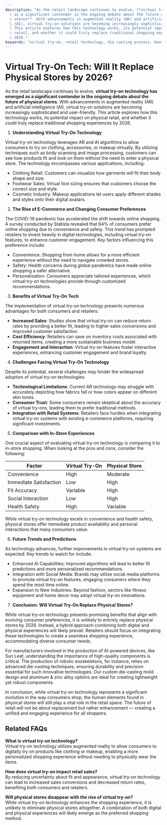 ```yaml
---
description: "As the retail landscape continues to evolve, **virtual try-on technology has emerged\
  \ as a significant contender in the ongoing debate about the future of physical\
  \ stores**. With advancements in augmented reality (AR) and artificial intelligence\
  \ (AI), virtual try-on solutions are becoming increasingly sophisticated and user-friendly.\
  \ This article explores how this technology works, its potential impact on physical\
  \ retail, and whether it could truly replace traditional shopping experiences by\
  \ 2026."
keywords: "virtual try-on, retail technology, die casting process, heat dissipation structure"
---
```

# Virtual Try-On Tech: Will It Replace Physical Stores by 2026?

As the retail landscape continues to evolve, **virtual try-on technology has emerged as a significant contender in the ongoing debate about the future of physical stores**. With advancements in augmented reality (AR) and artificial intelligence (AI), virtual try-on solutions are becoming increasingly sophisticated and user-friendly. This article explores how this technology works, its potential impact on physical retail, and whether it could truly replace traditional shopping experiences by 2026.

1. **Understanding Virtual Try-On Technology**

Virtual try-on technology leverages AR and AI algorithms to allow consumers to try on clothing, accessories, or makeup virtually. By utilizing techniques such as body scanning and image processing, customers can see how products fit and look on them without the need to enter a physical store. The technology encompasses various applications, including:

- Clothing Retail: Customers can visualize how garments will fit their body shape and size.
- Footwear Sales: Virtual foot sizing ensures that customers choose the correct size and style.
- Cosmetic Industry: Makeup applications let users apply different shades and styles onto their digital avatars.

2. **The Rise of E-Commerce and Changing Consumer Preferences**

The COVID-19 pandemic has accelerated the shift towards online shopping. A survey conducted by Statista revealed that 64% of consumers prefer online shopping due to convenience and safety. This trend has prompted retailers to invest heavily in digital technologies, including virtual try-on features, to enhance customer engagement. Key factors influencing this preference include:

- Convenience: Shopping from home allows for a more efficient experience without the need to navigate crowded stores.
- Safety: Health concerns during global pandemics have made online shopping a safer alternative.
- Personalization: Consumers appreciate tailored experiences, which virtual try-on technologies provide through customized recommendations.

3. **Benefits of Virtual Try-On Tech**

The implementation of virtual try-on technology presents numerous advantages for both consumers and retailers:

- **Increased Sales**: Studies show that virtual try-on can reduce return rates by providing a better fit, leading to higher sales conversions and improved customer satisfaction.
- **Cost Efficiency**: Retailers can save on inventory costs associated with returned items, creating a more sustainable business model.
- **Engagement and Interaction**: Virtual try-on features foster interactive experiences, enhancing customer engagement and brand loyalty.

4. **Challenges Facing Virtual Try-On Technology**

Despite its potential, several challenges may hinder the widespread adoption of virtual try-on technologies:

- **Technological Limitations**: Current AR technology may struggle with accurately depicting how fabrics fall or how colors appear on different skin tones.
- **Consumer Trust**: Some consumers remain skeptical about the accuracy of virtual try-ons, leading them to prefer traditional methods.
- **Integration with Retail Systems**: Retailers face hurdles when integrating virtual try-on systems with existing e-commerce platforms, requiring significant investments.

5. **Comparison with In-Store Experiences**

One crucial aspect of evaluating virtual try-on technology is comparing it to in-store shopping. When looking at the pros and cons, consider the following:

| Factor | Virtual Try-On | Physical Store |
|--------|----------------|----------------|
| Convenience | High | Moderate |
| Immediate Satisfaction | Low | High |
| Fit Accuracy | Variable | High |
| Social Interaction | Low | High |
| Health Safety | High | Variable |

While virtual try-on technology excels in convenience and health safety, physical stores offer immediate product availability and personal interactions that many consumers value.

6. **Future Trends and Predictions**

As technology advances, further improvements in virtual try-on systems are expected. Key trends to watch for include:

- Enhanced AI Capabilities: Improved algorithms will lead to better fit predictions and more personalized recommendations.
- Integration with Social Media: Brands may utilize social media platforms to promote virtual try-on features, engaging consumers where they spend the most time online.
- Expansion to New Industries: Beyond fashion, sectors like fitness equipment and home decor may adopt virtual try-on innovations.

7. **Conclusion: Will Virtual Try-On Replace Physical Stores?**

While virtual try-on technology presents promising benefits that align with evolving consumer preferences, it is unlikely to entirely replace physical stores by 2026. Instead, a hybrid approach combining both digital and physical experiences will likely prevail. Retailers should focus on integrating these technologies to create a seamless shopping experience, accommodating diverse consumer needs.

For manufacturers involved in the production of AI-powered devices, like Sun Leaf, understanding the importance of high-quality components is critical. The production of robotic exoskeletons, for instance, relies on advanced die-casting techniques, ensuring durability and precision essential for such innovative technologies. Our custom die-casting mold design and aluminum & zinc alloy options are ideal for creating lightweight yet robust components.

In conclusion, while virtual try-on technology represents a significant evolution in the way consumers shop, the human elements found in physical stores will still play a vital role in the retail space. The future of retail will not be about replacement but rather enhancement — creating a unified and engaging experience for all shoppers.

## Related FAQs

**What is virtual try-on technology?**  
Virtual try-on technology utilizes augmented reality to allow consumers to digitally try on products like clothing or makeup, enabling a more personalized shopping experience without needing to physically wear the items.

**How does virtual try-on impact retail sales?**  
By reducing uncertainty about fit and appearance, virtual try-on technology can lead to increased sales conversions and decreased return rates, benefiting both consumers and retailers.

**Will physical stores disappear with the rise of virtual try-on?**  
While virtual try-on technology enhances the shopping experience, it is unlikely to eliminate physical stores altogether. A combination of both digital and physical experiences will likely emerge as the preferred shopping method.
